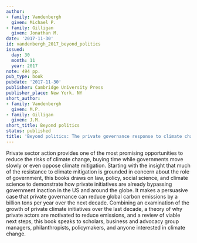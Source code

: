 ```yaml
---
author:
- family: Vandenbergh
  given: Michael P.
- family: Gilligan
  given: Jonathan M.
date: '2017-11-30'
id: vandenbergh_2017_beyond_politics
issued:
  day: 30
  month: 11
  year: 2017
note: 494 pp.
pub_type: book
pubdate: '2017-11-30'
publisher: Cambridge University Press
publisher_place: New York, NY
short_author:
- family: Vandenbergh
  given: M.P.
- family: Gilligan
  given: J.M.
short_title: Beyond politics
status: published
title: 'Beyond politics: The private governance response to climate change'
---
```

Private sector action provides one of the most promising opportunities to reduce the risks of climate change, buying time while governments move slowly or even oppose climate mitigation. Starting with the insight that much of the resistance to climate mitigation is grounded in concern about the role of government, this books draws on law, policy, social science, and climate science to demonstrate how private initiatives are already bypassing government inaction in the US and around the globe. It makes a persuasive case that private governance can reduce global carbon emissions by a billion tons per year over the next decade. Combining an examination of the growth of private climate initiatives over the last decade, a theory of why private actors are motivated to reduce emissions, and a review of viable next steps, this book speaks to scholars, business and advocacy group managers, philanthropists, policymakers, and anyone interested in climate change.
